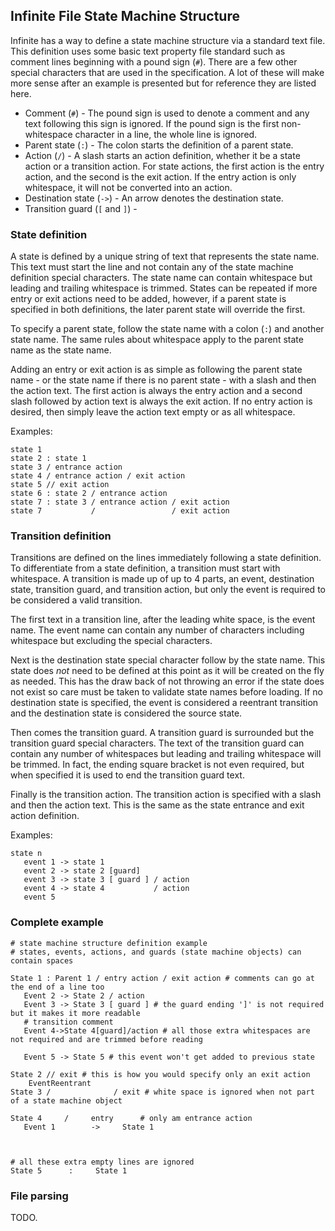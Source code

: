## Infinite File State Machine Structure ##

Infinite has a way to define a state machine structure via a standard text file.  This definition uses some basic text
property file standard such as comment lines beginning with a pound sign (`#`).  There are a few other special
characters that are used in the specification.  A lot of these will make more sense after an example is presented but
for reference they are listed here.

 * Comment (`#`) - The pound sign is used to denote a comment and any text following this sign is ignored.  If the pound
sign is the first non-whitespace character in a line, the whole line is ignored.
 * Parent state (`:`) - The colon starts the definition of a parent state.
 * Action (`/`) - A slash starts an action definition, whether it be a state action or a transition action.  For state
actions, the first action is the entry action, and the second is the exit action.  If the entry action is only
whitespace, it will not be converted into an action.
 * Destination state (`->`) - An arrow denotes the destination state.
 * Transition guard (`[` and `]`) -

### State definition ###

A state is defined by a unique string of text that represents the state name.  This text must start the line and not
contain any of the state machine definition special characters.  The state name can contain whitespace but leading and
trailing whitespace is trimmed.  States can be repeated if more entry or exit actions need to be added, however, if a
parent state is specified in both definitions, the later parent state will override the first.

To specify a parent state, follow the state name with a colon (`:`) and another state name.  The same rules about
whitespace apply to the parent state name as the state name.

Adding an entry or exit action is as simple as following the parent state name - or the state name if there is no parent
state - with a slash and then the action text.  The first action is always the entry action and a second slash followed
by action text is always the exit action.  If no entry action is desired, then simply leave the action text empty or as
all whitespace.

Examples:

```
state 1
state 2 : state 1
state 3 / entrance action
state 4 / entrance action / exit action
state 5 // exit action
state 6 : state 2 / entrance action
state 7 : state 3 / entrance action / exit action
state 7           /                 / exit action
```

### Transition definition ###

Transitions are defined on the lines immediately following a state definition.  To differentiate from a state
definition, a transition must start with whitespace.  A transition is made up of up to 4 parts, an event, destination
state, transition guard, and transition action, but only the event is required to be considered a valid transition.

The first text in a transition line, after the leading white space, is the event name.  The event name can contain any
number of characters including whitespace but excluding the special characters.

Next is the destination state special character follow by the state name.  This state does _not_ need to be defined at
this point as it will be created on the fly as needed.  This has the draw back of not throwing an error if the state
does not exist so care must be taken to validate state names before loading.  If no destination state is specified, the
event is considered a reentrant transition and the destination state is considered the source state.

Then comes the transition guard.  A transition guard is surrounded but the transition guard special characters.  The
text of the transition guard can contain any number of whitespaces but leading and trailing whitespace will be trimmed.
In fact, the ending square bracket is not even required, but when specified it is used to end the transition guard text.

Finally is the transition action.  The transition action is specified with a slash and then the action text.  This is
the same as the state entrance and exit action definition.

Examples:

```
state n
   event 1 -> state 1
   event 2 -> state 2 [guard]
   event 3 -> state 3 [ guard ] / action
   event 4 -> state 4           / action
   event 5
```

### Complete example ###

```
# state machine structure definition example
# states, events, actions, and guards (state machine objects) can contain spaces

State 1 : Parent 1 / entry action / exit action # comments can go at the end of a line too
   Event 2 -> State 2 / action
   Event 3 -> State 3 [ guard ] # the guard ending ']' is not required but it makes it more readable
   # transition comment
   Event 4->State 4[guard]/action # all those extra whitespaces are not required and are trimmed before reading

   Event 5 -> State 5 # this event won't get added to previous state

State 2 // exit # this is how you would specify only an exit action
    EventReentrant
State 3 /              / exit # white space is ignored when not part of a state machine object

State 4     /     entry      # only am entrance action
   Event 1        ->     State 1



# all these extra empty lines are ignored
State 5      :     State 1
```

### File parsing ###

TODO.
